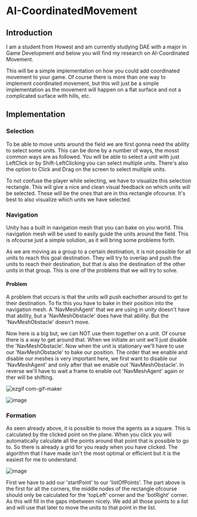 # AI-CoordinatedMovement

## Introduction

I am a student from Howest and am currently studying DAE with a major in Game Development and below you will find my research on AI-Coordinated Movement. 

This will be a simple implementation on how you could add coordinated movement to your game. Of course there is more than one way to implement coordinated movement, but this will just be a simple implementation as the movement will happen on a flat surface and not a complicated surface with hills, etc.

## Implementation

### Selection

To be able to move units around the field we are first gonna need the ability to select some units. This can be done by a number of ways, the mosst common ways are as followed. You will be able to select a unit with just LeftClick or by Shift-LeftClicking you can select multiple units. There's also the option to Click and Drag on the screen to select multiple units.

To not confuse the player while selecting, we have to visualize this selection rectangle. This will give a nice and clean visual feedback on which units will be selected. These will be the ones that are in this rectangle ofcourse. It's best to also visualize which units we have selected.

### Navigation

Unity has a built in navigation mesh that you can bake on you world. This navigation mesh will be used to easily guide the units around the field. This is ofcourse just a simple solution, as it will bring some problems forth.

As we are moving as a group to a certain destination, it is not possible for all units to reach this goal destination. They will try to overlap and push the units to reach their destination, but that is also the destination of the other units in that group. This is one of the problems that we will try to solve.

#### Problem

A problem that occurs is that the units will push eachother around to get to their destination. To fix this you have to bake in their position into the navigation mesh. A 'NavMeshAgent' that we are using in unity doesn't have that ability, but a 'NavMeshObstacle' does have that ability. But the 'NavMeshObstacle' doesn't move.

Now here is a big but, we can NOT use them together on a unit. Of course there is a way to get around that. When we initiate an unit we'll just disable the 'NavMeshObstacle'. Now when the unit is stationary we'll have to use our 'NavMeshObstacle' to bake our position. The order that we enable and disable our meshes is very important here, we first want to disable our 'NavMeshAgent' and only after that we enable out 'NavMeshObstacle'. In reverse we'll have to wait a frame to enable out 'NavMeshAgent' again or ther will be shifting.

![ezgif com-gif-maker](https://user-images.githubusercontent.com/113976115/213511720-6df2b7de-02d8-4226-b3ae-b33e7689c1b6.gif)

![image](https://user-images.githubusercontent.com/113976115/213511905-ae733bee-cc5f-41a6-b2d8-e92055f9a3dc.png)

### Formation

As seen already above, it is possible to move the agents as a square. This is calculated by the clicked point on the plane. When you click you will automatically calculate all the points around that point that is possible to go to. So there is already a grid for you ready when you have clicked. The algorithm that I have made isn't the most optimal or efficient but it is the easiest for me to understand.

![image](https://user-images.githubusercontent.com/113976115/213515959-f8b7a99a-e308-4200-821a-24476e07ab8d.png)

First we have to add our 'startPoint' to our 'listOfPoints'. The part above is the first for all the corners, the middle nodes of the rectangle ofcourse should only be calculated for the 'topLeft' corner and the 'botRight' corner. As this will fill in the gaps inbetween nicely. We add all those points to a list and will use that later to move the units to that point in the list.
